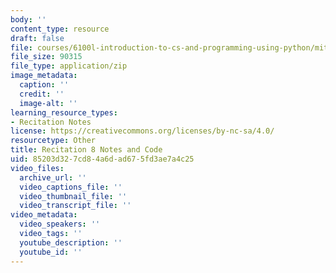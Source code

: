 ```yaml
---
body: ''
content_type: resource
draft: false
file: courses/6100l-introduction-to-cs-and-programming-using-python/mit6_100l_f22_rec08.zip
file_size: 90315
file_type: application/zip
image_metadata:
  caption: ''
  credit: ''
  image-alt: ''
learning_resource_types:
- Recitation Notes
license: https://creativecommons.org/licenses/by-nc-sa/4.0/
resourcetype: Other
title: Recitation 8 Notes and Code
uid: 85203d32-7cd8-4a6d-ad67-5fd3ae7a4c25
video_files:
  archive_url: ''
  video_captions_file: ''
  video_thumbnail_file: ''
  video_transcript_file: ''
video_metadata:
  video_speakers: ''
  video_tags: ''
  youtube_description: ''
  youtube_id: ''
---
```

